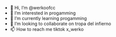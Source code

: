 - 👋 Hi, I’m @werkoofcc
- 👀 I’m interested in progamming
- 🌱 I’m currently learning progamming
- 💞️ I’m looking to collaborate on tropa del infierno
- 📫 How to reach me tiktok x_werko

<!---
werkoofcc/werkoofcc is a ✨ special ✨ repository because its `README.md` (this file) appears on your GitHub profile.
You can click the Preview link to take a look at your changes.
--->
